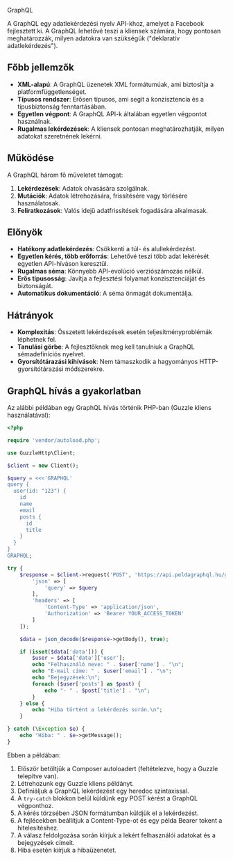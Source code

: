 GraphQL

A GraphQL egy adatlekérdezési nyelv API-khoz, amelyet a Facebook fejlesztett ki. A GraphQL lehetővé teszi a kliensek számára, hogy pontosan meghatározzák, milyen adatokra van szükségük ("deklaratív adatlekérdezés").

## Főbb jellemzők

- **XML-alapú**:
  A GraphQL üzenetek XML formátumúak, ami biztosítja a platformfüggetlenséget.
- **Típusos rendszer**:
  Erősen típusos, ami segít a konzisztencia és a típusbiztonság fenntartásában.
- **Egyetlen végpont**:
  A GraphQL API-k általában egyetlen végpontot használnak.
- **Rugalmas lekérdezések**:
  A kliensek pontosan meghatározhatják, milyen adatokat szeretnének lekérni.
## Működése

A GraphQL három fő műveletet támogat:

1. **Lekérdezések**:
   Adatok olvasására szolgálnak.
2. **Mutációk**:
   Adatok létrehozására, frissítésére vagy törlésére használatosak.
3. **Feliratkozások**:
   Valós idejű adatfrissítések fogadására alkalmasak.
## Előnyök

- **Hatékony adatlekérdezés**:
  Csökkenti a túl- és alullekérdezést.
- **Egyetlen kérés, több erőforrás**:
  Lehetővé teszi több adat lekérését egyetlen API-híváson keresztül.
- **Rugalmas séma**:
  Könnyebb API-evolúció verziószámozás nélkül.
- **Erős típusosság**:
  Javítja a fejlesztési folyamat konzisztenciáját és biztonságát.
- **Automatikus dokumentáció**:
  A séma önmagát dokumentálja.
## Hátrányok

- **Komplexitás**:
  Összetett lekérdezések esetén teljesítményproblémák léphetnek fel.
- **Tanulási görbe**:
  A fejlesztőknek meg kell tanulniuk a GraphQL sémadefiníciós nyelvet.
- **Gyorsítótárazási kihívások**:
  Nem támaszkodik a hagyományos HTTP-gyorsítótárazási módszerekre.
## GraphQL hívás a gyakorlatban

Az alábbi példában egy GraphQL hívás történik PHP-ban (Guzzle kliens használatával):

```php
<?php

require 'vendor/autoload.php';

use GuzzleHttp\Client;

$client = new Client();

$query = <<<'GRAPHQL'
query {
  user(id: "123") {
    id
    name
    email
    posts {
      id
      title
    }
  }
}
GRAPHQL;

try {
    $response = $client->request('POST', 'https://api.peldagraphql.hu/graphql', [
        'json' => [
            'query' => $query
        ],
        'headers' => [
            'Content-Type' => 'application/json',
            'Authorization' => 'Bearer YOUR_ACCESS_TOKEN'
        ]
    ]);

    $data = json_decode($response->getBody(), true);

    if (isset($data['data'])) {
        $user = $data['data']['user'];
        echo "Felhasználó neve: " . $user['name'] . "\n";
        echo "E-mail címe: " . $user['email'] . "\n";
        echo "Bejegyzések:\n";
        foreach ($user['posts'] as $post) {
            echo "- " . $post['title'] . "\n";
        }
    } else {
        echo "Hiba történt a lekérdezés során.\n";
    }

} catch (\Exception $e) {
    echo "Hiba: " . $e->getMessage();
}
```

Ebben a példában:

1. Először betöltjük a Composer autoloadert (feltételezve, hogy a Guzzle telepítve van).
2. Létrehozunk egy Guzzle kliens példányt.
3. Definiáljuk a GraphQL lekérdezést egy heredoc szintaxissal.
4. A `try-catch` blokkon belül küldünk egy POST kérést a GraphQL végponthoz.
5. A kérés törzsében JSON formátumban küldjük el a lekérdezést.
6. A fejlécekben beállítjuk a Content-Type-ot és egy példa Bearer tokent a hitelesítéshez.
7. A válasz feldolgozása során kiírjuk a lekért felhasználói adatokat és a bejegyzések címeit.
8. Hiba esetén kiírjuk a hibaüzenetet.